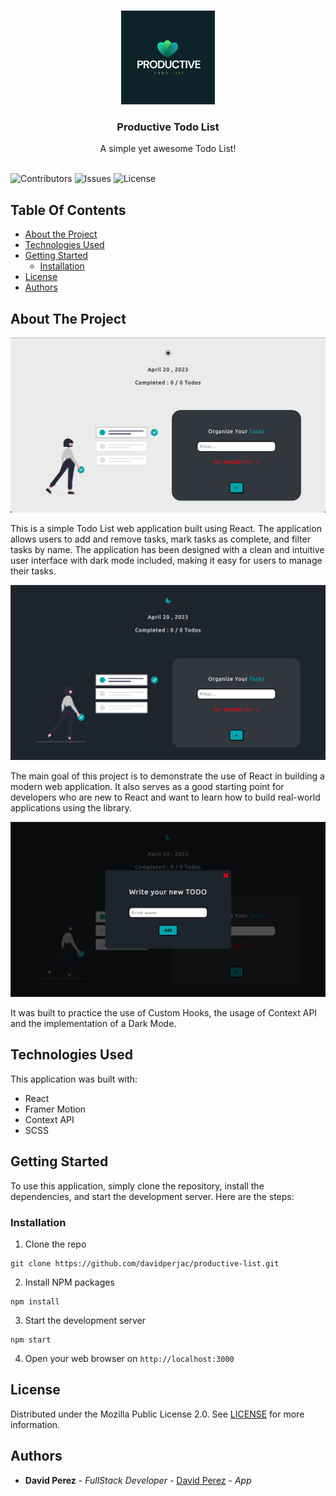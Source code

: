 <br/>
<p align="center">
  <a href="https://github.com/davidperjac/productive-list">
    <img src="public/images/todoLogo.png" alt="Logo" width="150" height="150">
  </a>

  <h3 align="center">Productive Todo List</h3>

  <p align="center">
    A simple yet awesome Todo List!
    <br/>
    <br/>
  </p>
</p>

![Contributors](https://img.shields.io/github/contributors/davidperjac/productive-list?color=dark-green) ![Issues](https://img.shields.io/github/issues/davidperjac/productive-list) ![License](https://img.shields.io/github/license/davidperjac/productive-list) 

## Table Of Contents

* [About the Project](#about-the-project)
* [Technologies Used](#technologies-used)
* [Getting Started](#getting-started)
  * [Installation](#installation)
* [License](#license)
* [Authors](#authors)

## About The Project

![Screen Shot](public/images/light.png)

This is a simple Todo List web application built using React. The application allows users to add and remove tasks, mark tasks as complete, and filter tasks by name. The application has been designed with a clean and intuitive user interface with dark mode included, making it easy for users to manage their tasks.

![Screen Shot](public/images/dark.png)

The main goal of this project is to demonstrate the use of React in building a modern web application. It also serves as a good starting point for developers who are new to React and want to learn how to build real-world applications using the library.

![Screen Shot](public/images/modal.png)

It was built to practice the use of Custom Hooks, the usage of Context API and the implementation of a Dark Mode. 

## Technologies Used

This application was built with: 
-  React 
-  Framer Motion
-  Context API
-  SCSS

## Getting Started

To use this application, simply clone the repository, install the dependencies, and start the development server. Here are the steps:

### Installation

1. Clone the repo

```
git clone https://github.com/davidperjac/productive-list.git
```

2. Install NPM packages

```
npm install
```

3. Start the development server

```
npm start
```

4. Open your web browser on `http://localhost:3000`

## License

Distributed under the Mozilla Public License 2.0. See [LICENSE](https://github.com/davidperjac/productive-list/blob/master/LICENSE.md) for more information.

## Authors

* **David Perez** - *FullStack Developer* - [David Perez](https://github.com/davidperjac) - *App*

